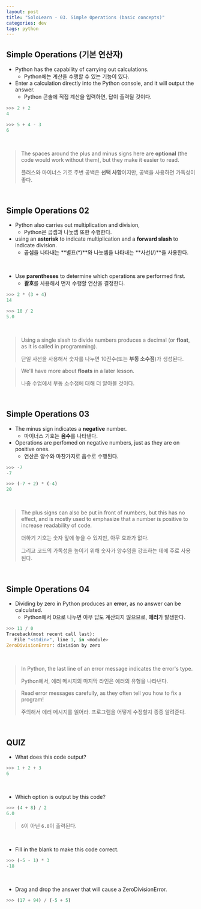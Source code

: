 ```yaml
---
layout: post
title: "SoloLearn - 03. Simple Operations (basic concepts)"
categories: dev
tags: python
---
```


## Simple Operations (기본 연산자)

- Python has the capability of carrying out calculations.
  - Python에는 계산을 수행할 수 있는 기능이 있다.
- Enter a calculation directly into the Python console, and it will output the answer.
  - Python 콘솔에 직접 계산을 입력하면, 답이 출력될 것이다.

```python
>>> 2 + 2
4

>>> 5 + 4 - 3
6
```

<br>

> The spaces around the plus and minus signs here are **optional** (the code would work without them), but they make it easier to read.
>
> 플러스와 마이너스 기호 주변 공백은 **선택 사항**이지만, 공백을 사용하면 가독성이 좋다.

<br>

## Simple Operations 02

- Python also carries out multiplication and division,
  - Python은 곱셈과 나눗셈 또한 수행한다.
- using an **asterisk** to indicate multiplication and a **forward slash** to indicate division.
  - 곱셈을 나타내는 **별표(*)**와 나눗셈을 나타내는 **사선(/)**을 사용한다.

<br>

- Use **parentheses** to determine which operations are performed first.
  - **괄호**를 사용해서 먼저 수행할 연산을 결정한다.

```python
>>> 2 * (3 + 4)
14

>>> 10 / 2
5.0
```

<br>

> Using a single slash to divide numbers produces a decimal (or **float**, as it is called in programming).
>
> 단일 사선을 사용해서 숫자를 나누면 10진수(또는 **부동 소수점**)가 생성된다.

> We'll have more about **floats** in a later lesson.
>
> 나중 수업에서 부동 소수점에 대해 더 알아볼 것이다.

<br>

## Simple Operations 03

- The minus sign indicates a **negative** number.
  - 마이너스 기호는 **음수**를 나타낸다.
- Operations are perfomed on negative numbers, just as they are on positive ones.
  - 연산은 양수와 마찬가지로 음수로 수행된다.

```python
>>> -7
-7

>>> (-7 + 2) * (-4)
20
```

<br>

> The plus signs can also be put in front of numbers, but this has no effect, and is mostly used to emphasize that a number is positive to increase readability of code.
>
> 더하기 기호는 숫자 앞에 놓을 수 있지만, 아무 효과가 없다.
>
> 그리고 코드의 가독성을 높이기 위해 숫자가 양수임을 강조하는 데에 주로 사용된다.

<br>

## Simple Operations 04

- Dividing by zero in Python produces an **error**, as no answer can be calculated.
  - Python에서 0으로 나누면 아무 답도 계산되지 않으므로, **에러**가 발생한다.

```python
>>> 11 / 0
Traceback(most recent call last):
   File "<stdin>", line 1, in <module>
ZeroDivisionError: division by zero
```

<br>

> In Python, the last line of an error message indicates the error's type.
>
> Python에서, 에러 메시지의 마지막 라인은 에러의 유형을 나타낸다.

> Read error messages carefully, as they often tell you how to fix a program!
>
> 주의해서 에러 메시지를 읽어라. 프로그램을 어떻게 수정할지 종종 알려준다.

<br>

## QUIZ

- What does this code output?

```python
>>> 1 + 2 + 3
6
```

<br>

- Which option is output by this code?

```python
>>> (4 + 8) / 2
6.0
```

> `6`이 아닌 `6.0`이 출력된다.

<br>

- Fill in the blank to make this code correct.

```python
>>> (-5 - 1) * 3
-18
```

<br>

- Drag and drop the answer that will cause a ZeroDivisionError.

```python
>>> (17 + 94) / (-5 + 5)
```

<br>